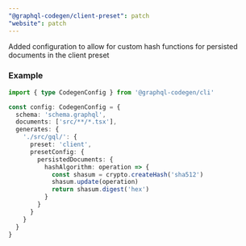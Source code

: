 ```yaml
---
"@graphql-codegen/client-preset": patch
"website": patch
---
```


Added configuration to allow for custom hash functions for persisted documents in the client preset

### Example
```ts filename="codegen.ts" {10-12}
import { type CodegenConfig } from '@graphql-codegen/cli'

const config: CodegenConfig = {
  schema: 'schema.graphql',
  documents: ['src/**/*.tsx'],
  generates: {
    './src/gql/': {
      preset: 'client',
      presetConfig: {
        persistedDocuments: {
          hashAlgorithm: operation => {
            const shasum = crypto.createHash('sha512')
            shasum.update(operation)
            return shasum.digest('hex')
          }
        }
      }
    }
  }
}
```
